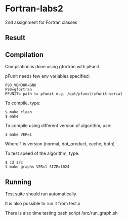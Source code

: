 # Fortran-labs2
2nd assignment for Fortran classes

## Result


## Compilation
Compilation is done using gfortran with pFunit.

pFunit needs few env variables specified:
```
F90_VENDOR=GNU
F90=gfortran
PFUNIT= path to pfunit e.g. /opt/pfunit/pfunit-serial
```

To compile, type:
```
$ make clean
$ make
```

To compile using different version of algorithm, use:
```
$ make VER=1
```
Where 1 is version (normal, dot_product, cache, both)

To test speed of the algorithm, type:
```
$ cd src
$ make graphs VER=1 SIZE=1024
```

## Running
Test suite should run automatically. 

It is also possible to run it from test.x

There is also time testing bash script /src/run_graph.sh

